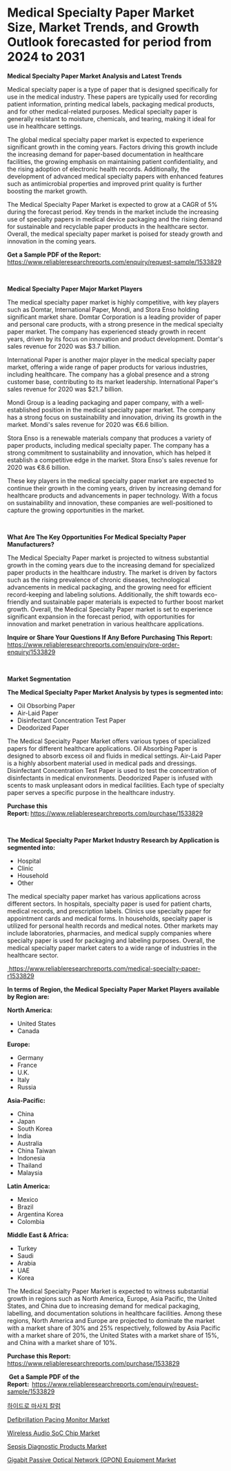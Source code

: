 <p><h1>Medical Specialty Paper Market Size, Market Trends, and Growth Outlook forecasted for period from 2024 to 2031</h1></p><p><strong>Medical Specialty Paper Market Analysis and Latest Trends</strong></p>
<p><p>Medical specialty paper is a type of paper that is designed specifically for use in the medical industry. These papers are typically used for recording patient information, printing medical labels, packaging medical products, and for other medical-related purposes. Medical specialty paper is generally resistant to moisture, chemicals, and tearing, making it ideal for use in healthcare settings.</p><p>The global medical specialty paper market is expected to experience significant growth in the coming years. Factors driving this growth include the increasing demand for paper-based documentation in healthcare facilities, the growing emphasis on maintaining patient confidentiality, and the rising adoption of electronic health records. Additionally, the development of advanced medical specialty papers with enhanced features such as antimicrobial properties and improved print quality is further boosting the market growth.</p><p>The Medical Specialty Paper Market is expected to grow at a CAGR of 5% during the forecast period. Key trends in the market include the increasing use of specialty papers in medical device packaging and the rising demand for sustainable and recyclable paper products in the healthcare sector. Overall, the medical specialty paper market is poised for steady growth and innovation in the coming years.</p></p>
<p><strong>Get a Sample PDF of the Report:&nbsp;</strong> <a href="https://www.reliableresearchreports.com/enquiry/request-sample/1533829">https://www.reliableresearchreports.com/enquiry/request-sample/1533829</a></p>
<p>&nbsp;</p>
<p><strong>Medical Specialty Paper Major Market Players</strong></p>
<p><p>The medical specialty paper market is highly competitive, with key players such as Domtar, International Paper, Mondi, and Stora Enso holding significant market share. Domtar Corporation is a leading provider of paper and personal care products, with a strong presence in the medical specialty paper market. The company has experienced steady growth in recent years, driven by its focus on innovation and product development. Domtar's sales revenue for 2020 was $3.7 billion.</p><p>International Paper is another major player in the medical specialty paper market, offering a wide range of paper products for various industries, including healthcare. The company has a global presence and a strong customer base, contributing to its market leadership. International Paper's sales revenue for 2020 was $21.7 billion.</p><p>Mondi Group is a leading packaging and paper company, with a well-established position in the medical specialty paper market. The company has a strong focus on sustainability and innovation, driving its growth in the market. Mondi's sales revenue for 2020 was €6.6 billion.</p><p>Stora Enso is a renewable materials company that produces a variety of paper products, including medical specialty paper. The company has a strong commitment to sustainability and innovation, which has helped it establish a competitive edge in the market. Stora Enso's sales revenue for 2020 was €8.6 billion.</p><p>These key players in the medical specialty paper market are expected to continue their growth in the coming years, driven by increasing demand for healthcare products and advancements in paper technology. With a focus on sustainability and innovation, these companies are well-positioned to capture the growing opportunities in the market.</p></p>
<p>&nbsp;</p>
<p><strong>What Are The Key Opportunities For Medical Specialty Paper Manufacturers?</strong></p>
<p><p>The Medical Specialty Paper market is projected to witness substantial growth in the coming years due to the increasing demand for specialized paper products in the healthcare industry. The market is driven by factors such as the rising prevalence of chronic diseases, technological advancements in medical packaging, and the growing need for efficient record-keeping and labeling solutions. Additionally, the shift towards eco-friendly and sustainable paper materials is expected to further boost market growth. Overall, the Medical Specialty Paper market is set to experience significant expansion in the forecast period, with opportunities for innovation and market penetration in various healthcare applications.</p></p>
<p><strong>Inquire or Share Your Questions If Any Before Purchasing This Report:</strong> <a href="https://www.reliableresearchreports.com/enquiry/pre-order-enquiry/1533829">https://www.reliableresearchreports.com/enquiry/pre-order-enquiry/1533829</a></p>
<p>&nbsp;</p>
<p><strong>Market Segmentation</strong></p>
<p><strong>The Medical Specialty Paper Market Analysis by types is segmented into:</strong></p>
<p><ul><li>Oil Obsorbing Paper</li><li>Air-Laid Paper</li><li>Disinfectant Concentration Test Paper</li><li>Deodorized Paper</li></ul></p>
<p><p>The Medical Specialty Paper Market offers various types of specialized papers for different healthcare applications. Oil Absorbing Paper is designed to absorb excess oil and fluids in medical settings. Air-Laid Paper is a highly absorbent material used in medical pads and dressings. Disinfectant Concentration Test Paper is used to test the concentration of disinfectants in medical environments. Deodorized Paper is infused with scents to mask unpleasant odors in medical facilities. Each type of specialty paper serves a specific purpose in the healthcare industry.</p></p>
<p><strong>Purchase this Report:&nbsp;</strong><a href="https://www.reliableresearchreports.com/purchase/1533829">https://www.reliableresearchreports.com/purchase/1533829</a></p>
<p>&nbsp;</p>
<p><strong>The Medical Specialty Paper Market Industry Research by Application is segmented into:</strong></p>
<p><ul><li>Hospital</li><li>Clinic</li><li>Household</li><li>Other</li></ul></p>
<p><p>The medical specialty paper market has various applications across different sectors. In hospitals, specialty paper is used for patient charts, medical records, and prescription labels. Clinics use specialty paper for appointment cards and medical forms. In households, specialty paper is utilized for personal health records and medical notes. Other markets may include laboratories, pharmacies, and medical supply companies where specialty paper is used for packaging and labeling purposes. Overall, the medical specialty paper market caters to a wide range of industries in the healthcare sector.</p></p>
<p><a href="https://www.reliableresearchreports.com/medical-specialty-paper-r1533829">&nbsp;https://www.reliableresearchreports.com/medical-specialty-paper-r1533829</a></p>
<p><strong>In terms of Region, the Medical Specialty Paper Market Players available by Region are:</strong></p>
<p>
    <p> <strong> North America: </strong>
        <ul>
            <li>United States</li>
            <li>Canada</li>
        </ul>
        </p> 
    <p> <strong> Europe: </strong>
        <ul>
            <li>Germany</li>
            <li>France</li>
            <li>U.K.</li>
            <li>Italy</li>
            <li>Russia</li>
        </ul>
        </p> 
    <p> <strong> Asia-Pacific: </strong>
        <ul>
            <li>China</li>
            <li>Japan</li>
            <li>South Korea</li>
            <li>India</li>
            <li>Australia</li>
            <li>China Taiwan</li>
            <li>Indonesia</li>
            <li>Thailand</li>
            <li>Malaysia</li>
        </ul>
        </p> 
    <p> <strong> Latin America: </strong>
        <ul>
            <li>Mexico</li>
            <li>Brazil</li>
            <li>Argentina Korea</li>
            <li>Colombia</li>
        </ul>
        </p> 
    <p> <strong> Middle East & Africa: </strong>
        <ul>
            <li>Turkey</li>
            <li>Saudi</li>
            <li>Arabia</li>
            <li>UAE</li>
            <li>Korea</li>
        </ul>
    </p>
    </p>
<p><p>The Medical Specialty Paper Market is expected to witness substantial growth in regions such as North America, Europe, Asia Pacific, the United States, and China due to increasing demand for medical packaging, labelling, and documentation solutions in healthcare facilities. Among these regions, North America and Europe are projected to dominate the market with a market share of 30% and 25% respectively, followed by Asia Pacific with a market share of 20%, the United States with a market share of 15%, and China with a market share of 10%.</p></p>
<p><strong>Purchase this Report: </strong><a href="https://www.reliableresearchreports.com/purchase/1533829">https://www.reliableresearchreports.com/purchase/1533829</a></p>
<p>&nbsp;<strong>Get a Sample PDF of the Report:&nbsp;&nbsp;</strong><a href="https://www.reliableresearchreports.com/enquiry/request-sample/1533829">https://www.reliableresearchreports.com/enquiry/request-sample/1533829</a></p>
<p><strong></strong></p>
<p><p><a href="https://github.com/mofijurk071/Market-Research-Report-List-2/blob/main/144913576242.md">하이드로 마사지 칼럼</a></p><p><a href="https://github.com/LouieAltenwert/Market-Research-Report-List-1/blob/main/defibrillation-pacing-monitor-market.md">Defibrillation Pacing Monitor Market</a></p><p><a href="https://medium.com/@francesprichey/exploring-wireless-audio-soc-chip-market-dynamics-global-trends-and-future-growth-prospects-2024-e6149dd1a3aa">Wireless Audio SoC Chip Market</a></p><p><a href="https://github.com/ChiragRP21/Market-Research-Report-List-5/blob/main/sepsis-diagnostic-products-market.md">Sepsis Diagnostic Products Market</a></p><p><a href="https://medium.com/@thaddeulentine3434/gigabit-passive-optical-network-gpon-equipment-market-size-growth-and-industry-analysis-by-a15eeb0f6f00">Gigabit Passive Optical Network (GPON) Equipment Market</a></p></p>